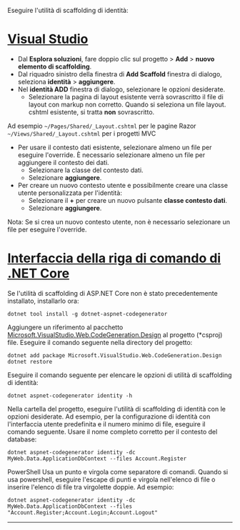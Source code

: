 Eseguire l'utilità di scaffolding di identità:

# <a name="visual-studiotabvisual-studio"></a>[Visual Studio](#tab/visual-studio)

* Dal **Esplora soluzioni**, fare doppio clic sul progetto > **Add** > **nuovo elemento di scaffolding**.
* Dal riquadro sinistro della finestra di **Add Scaffold** finestra di dialogo, seleziona **identità** > **aggiungere**.
* Nel **identità ADD** finestra di dialogo, selezionare le opzioni desiderate.
  * Selezionare la pagina di layout esistente verrà sovrascritto il file di layout con markup non corretto. Quando si seleziona un file layout. cshtml esistente, si tratta **non** sovrascritto.

 Ad esempio `~/Pages/Shared/_Layout.cshtml` per le pagine Razor `~/Views/Shared/_Layout.cshtml` per i progetti MVC
* Per usare il contesto dati esistente, selezionare almeno un file per eseguire l'override. È necessario selezionare almeno un file per aggiungere il contesto dei dati.
  * Selezionare la classe del contesto dati.
  * Selezionare **aggiungere**.
* Per creare un nuovo contesto utente e possibilmente creare una classe utente personalizzata per l'identità:
  * Selezionare il **+** per creare un nuovo pulsante **classe contesto dati**.
  * Selezionare **aggiungere**.

Nota: Se si crea un nuovo contesto utente, non è necessario selezionare un file per eseguire l'override.

# <a name="net-core-clitabnetcore-cli"></a>[Interfaccia della riga di comando di .NET Core](#tab/netcore-cli)

Se l'utilità di scaffolding di ASP.NET Core non è stato precedentemente installato, installarlo ora:

```cli
dotnet tool install -g dotnet-aspnet-codegenerator
```

Aggiungere un riferimento al pacchetto [Microsoft.VisualStudio.Web.CodeGeneration.Design](https://www.nuget.org/packages/Microsoft.VisualStudio.Web.CodeGeneration.Design/) al progetto (\*csproj) file. Eseguire il comando seguente nella directory del progetto:

```cli
dotnet add package Microsoft.VisualStudio.Web.CodeGeneration.Design
dotnet restore
```

Eseguire il comando seguente per elencare le opzioni di utilità di scaffolding di identità:

```cli
dotnet aspnet-codegenerator identity -h
```

Nella cartella del progetto, eseguire l'utilità di scaffolding di identità con le opzioni desiderate. Ad esempio, per la configurazione di identità con l'interfaccia utente predefinita e il numero minimo di file, eseguire il comando seguente. Usare il nome completo corretto per il contesto del database:

```cli
dotnet aspnet-codegenerator identity -dc MyWeb.Data.ApplicationDbContext --files Account.Register
```

PowerShell Usa un punto e virgola come separatore di comandi. Quando si usa powershell, eseguire l'escape di punti e virgola nell'elenco di file o inserire l'elenco di file tra virgolette doppie. Ad esempio:

```cli
dotnet aspnet-codegenerator identity -dc MyWeb.Data.ApplicationDbContext --files "Account.Register;Account.Login;Account.Logout"
```
-------------
